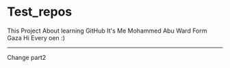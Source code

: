 # Test_repos
This Project About learning GitHub
It's Me
Mohammed Abu Ward
Form Gaza
Hi Every oen
:)


------------------------------
Change part2
